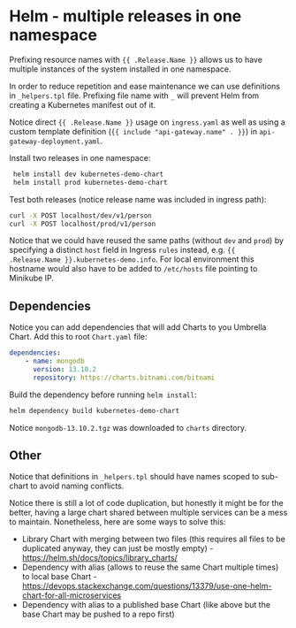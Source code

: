 # Helm - multiple releases in one namespace

Prefixing resource names with `{{ .Release.Name }}` allows us to have multiple instances of the system installed in one namespace.

In order to reduce repetition and ease maintenance we can use definitions in `_helpers.tpl` file. Prefixing file name with `_` will prevent Helm from creating a Kubernetes manifest out of it.

Notice direct `{{ .Release.Name }}` usage on `ingress.yaml` as well as using a custom template definition (`{{ include "api-gateway.name" . }}`) in `api-gateway-deployment.yaml`.

Install two releases in one namespace:
```bash
 helm install dev kubernetes-demo-chart
 helm install prod kubernetes-demo-chart
```

Test both releases (notice release name was included in ingress path):
```bash
curl -X POST localhost/dev/v1/person
curl -X POST localhost/prod/v1/person
```

Notice that we could have reused the same paths (without `dev` and `prod`) by specifying a distinct `host` field in
Ingress `rules` instead, e.g. `{{ .Release.Name }}.kubernetes-demo.info`. For local environment this hostname would also
have to be added to `/etc/hosts` file pointing to Minikube IP.

## Dependencies

Notice you can add dependencies that will add Charts to you Umbrella Chart. Add this to root `Chart.yaml` file:
```yaml
dependencies:
    - name: mongodb
      version: 13.10.2
      repository: https://charts.bitnami.com/bitnami
```

Build the dependency before running `helm install`:
```bash
helm dependency build kubernetes-demo-chart 
```

Notice `mongodb-13.10.2.tgz` was downloaded to `charts` directory.

## Other

Notice that definitions in `_helpers.tpl` should have names scoped to sub-chart to avoid naming conflicts.

Notice there is still a lot of code duplication, but honestly it might be for the better, having a large chart shared
between multiple services can be a mess to maintain. Nonetheless, here are some ways to solve this:
* Library Chart with merging between two files (this requires all files to be duplicated anyway, they can just be mostly empty) - https://helm.sh/docs/topics/library_charts/
* Dependency with alias (allows to reuse the same Chart multiple times) to local base Chart - https://devops.stackexchange.com/questions/13379/use-one-helm-chart-for-all-microservices
* Dependency with alias to a published base Chart (like above but the base Chart may be pushed to a repo first)